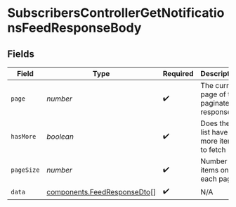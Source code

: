 # SubscribersControllerGetNotificationsFeedResponseBody


## Fields

| Field                                                                      | Type                                                                       | Required                                                                   | Description                                                                |
| -------------------------------------------------------------------------- | -------------------------------------------------------------------------- | -------------------------------------------------------------------------- | -------------------------------------------------------------------------- |
| `page`                                                                     | *number*                                                                   | :heavy_check_mark:                                                         | The current page of the paginated response                                 |
| `hasMore`                                                                  | *boolean*                                                                  | :heavy_check_mark:                                                         | Does the list have more items to fetch                                     |
| `pageSize`                                                                 | *number*                                                                   | :heavy_check_mark:                                                         | Number of items on each page                                               |
| `data`                                                                     | [components.FeedResponseDto](../../models/components/feedresponsedto.md)[] | :heavy_check_mark:                                                         | N/A                                                                        |